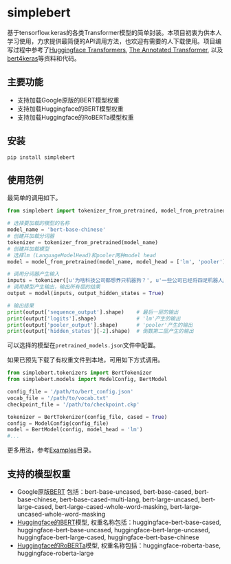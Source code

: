 # simplebert
基于tensorflow.keras的各类Transformer模型的简单封装。本项目初衷为供本人学习使用，力求提供最简便的API调用方法，也欢迎有需要的人下载使用。项目编写过程中参考了<a href="https://huggingface.co/transformers/model_doc/bert.html">Huggingface Transformers</a>, <a href="https://nlp.seas.harvard.edu/2018/04/03/attention.html">The Annotated Transformer</a>, 以及<a href="https://github.com/bojone/bert4keras">bert4keras</a>等资料和代码。

## 主要功能
- 支持加载Google原版的BERT模型权重
- 支持加载Huggingface的BERT模型权重
- 支持加载Huggingface的RoBERTa模型权重

## 安装
```shell
pip install simplebert
```

## 使用范例
最简单的调用如下。
```python
from simplebert import tokenizer_from_pretrained, model_from_pretrained

# 选择要加载的模型的名称
model_name = 'bert-base-chinese'                 
# 创建并加载分词器
tokenizer = tokenizer_from_pretrained(model_name)
# 创建并加载模型
# 选择lm (LanguageModelHead)和pooler两种model head
model = model_from_pretrained(model_name, model_head = ['lm', 'pooler'])

# 调用分词器产生输入
inputs = tokenizer([u'为啥科技公司都想养只机器狗？', u'一些公司已经将四足机器人应用在了业务中。'])
# 调用模型产生输出，输出所有层的结果
output = model(inputs, output_hidden_states = True)

# 输出结果
print(output['sequence_output'].shape)    # 最后一层的输出
print(output['logits'].shape)             # 'lm'产生的输出
print(output['pooler_output'].shape)      # 'pooler'产生的输出
print(output['hidden_states'][-2].shape)  # 倒数第二层产生的输出
```

可以选择的模型在`pretrained_models.json`文件中配置。

如果已预先下载了有权重文件到本地，可用如下方式调用。
```python
from simplebert.tokenizers import BertTokenizer
from simplebert.models import ModelConfig, BertModel

config_file = '/path/to/bert_config.json'
vocab_file = '/path/to/vocab.txt'
checkpoint_file = '/path/to/checkpoint.ckp'

tokenizer = BertTokenizer(config_file, cased = True)
config = ModelConfig(config_file)
model = BertModel(config, model_head = 'lm')
#...

```
更多用法，参考[Examples](https://github.com/gaolichen/simplebert/tree/main/examples)目录。

## 支持的模型权重
- Google原版[BERT](https://github.com/google-research/bert) 包括：bert-base-uncased, bert-base-cased, bert-base-chinese, bert-base-cased-multi-lang, bert-large-uncased, bert-large-cased, bert-large-cased-whole-word-masking, bert-large-uncased-whole-word-masking
- [Huggingface的BERT](https://huggingface.co/transformers/model_doc/bert.html)模型, 权重名称包括：huggingface-bert-base-cased, huggingface-bert-base-uncased, huggingface-bert-large-uncased, huggingface-bert-large-cased, huggingface-bert-base-chinese
- [Huggingface的RoBERTa](https://huggingface.co/transformers/model_doc/roberta.html)模型, 权重名称包括：huggingface-roberta-base, huggingface-roberta-large




